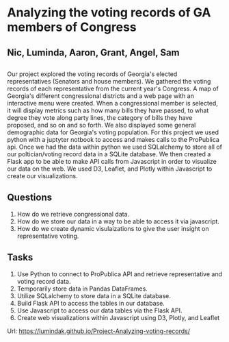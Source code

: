 # Analyzing the voting records of GA members of Congress
## Nic, Luminda, Aaron, Grant, Angel, Sam

## 

Our project explored the voting records of Georgia's elected representatives (Senators and house members). We gathered the voting records of each representative from the current year's Congress. A map of Georgia's different congressional districts and a web page with an interactive menu were created. When a congressional member is selected, it will display metrics such as how many bills they have passed, to what degree they vote along party lines, the category of bills they have proposed, and so on and so forth. We also displayed some general demographic data for Georgia's voting population. For this project we used python with a juptyter notbook to access and makes calls to the ProPublica api. Once we had the data within python we used SQLalchemy to store all of our poltician/voting record data in a SQLite database. We then created a Flask app to be able to make API calls from Javascript in order to visualize our data on the web. We used D3, Leaflet, and Plotly within Javascript to create our visualizations. 

## Questions

1. How do we retrieve congressional data.
2. How do we store our data in a way to be able to access it via javascript.
3. How do we create dynamic visulaizations to give the user insight on representative voting.

## Tasks
1. Use Python to connect to ProPublica API and retrieve representative and voting record data.
2. Temporarily store data in Pandas DataFrames.
3. Utilize SQLalchemy to store data in a SQLite database.
4. Build Flask API to access the tables in our database.
5. Use Javascript to access our data tables via the Flask API.
6. Create web visualizations within Javascript using D3, Plotly, and Leaflet



Url: https://lumindak.github.io/Project-Analyzing-voting-records/
